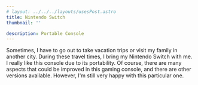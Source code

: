 ```yaml
---
# layout: ../../../layouts/usesPost.astro
title: Nintendo Switch
thumbnail: ''

description: Portable Console
---
```

Sometimes, I have to go out to take vacation trips or visit my family in another city. During these travel times, I bring my Nintendo Switch with me. I really like this console due to its portability. Of course, there are many aspects that could be improved in this gaming console, and there are other versions available. However, I'm still very happy with this particular one.